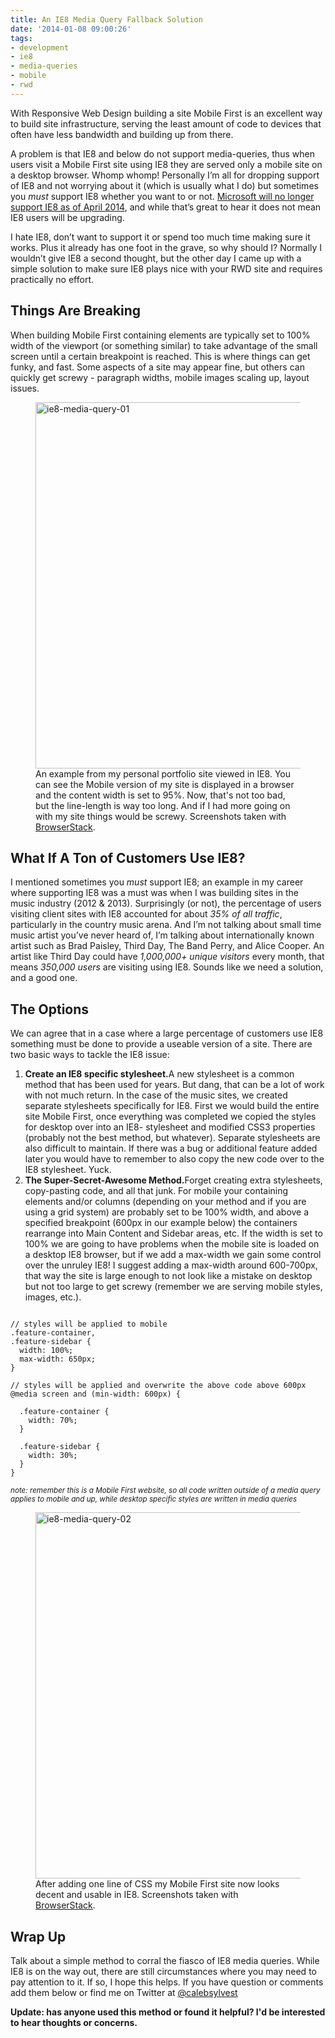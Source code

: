```yaml
---
title: An IE8 Media Query Fallback Solution
date: '2014-01-08 09:00:26'
tags:
- development
- ie8
- media-queries
- mobile
- rwd
---
```


With Responsive Web Design building a site Mobile First is an excellent way to build site infrastructure, serving the least amount of code to devices that often have less bandwidth and building up from there.

A problem is that IE8 and below do not support media-queries, thus when users visit a Mobile First site using IE8 they are served only a mobile site on a desktop browser. Whomp whomp! Personally I’m all for dropping support of IE8 and not worrying about it (which is usually what I do) but sometimes you <em>must</em> support IE8 whether you want to or not. <a href="http://zurb.com/article/1265/ie8-is-going-the-way-of-the-dodo-so-why-s" target="_blank">Microsoft will no longer support IE8 as of April 2014</a>, and while that’s great to hear it does not mean IE8 users will be upgrading.

<!--more-->

I hate IE8, don’t want to support it or spend too much time making sure it works. Plus it already has one foot in the grave, so why should I? Normally I wouldn’t give IE8 a second thought, but the other day I came up with a simple solution to make sure IE8 plays nice with your RWD site and requires practically no effort.

<h2>Things Are Breaking</h2>

When building Mobile First containing elements are typically set to 100% width of the viewport (or something similar) to take advantage of the small screen until a certain breakpoint is reached. This is where things can get funky, and fast. Some aspects of a site may appear fine, but others can quickly get screwy - paragraph widths, mobile images scaling up, layout issues.

<figure><img class="alignnone size-full wp-image-142" alt="ie8-media-query-01" src="http://calebsylvest.com/blog/wp-content/uploads/2014/01/ie8-media-query-01.jpg" width="1000" height="586" />

<figcaption>An example from my personal portfolio site viewed in IE8. You can see the Mobile version of my site is displayed in a browser and the content width is set to 95%. Now, that's not too bad, but the line-length is way too long. And if I had more going on with my site things would be screwy. Screenshots taken with <a title="BrowserStack" href="http://www.browserstack.com/" target="_blank">BrowserStack</a>.</figcaption>

</figure>

<h2>What If A Ton of Customers Use IE8?</h2>

I mentioned sometimes you <em>must</em> support IE8; an example in my career where supporting IE8 was a must was when I was building sites in the music industry (2012 &amp; 2013). Surprisingly (or not), the percentage of users visiting client sites with IE8 accounted for about <em>35% of all traffic</em>, particularly in the country music arena. And I’m not talking about small time music artist you’ve never heard of, I’m talking about internationally known artist such as Brad Paisley, Third Day, The Band Perry, and Alice Cooper. An artist like Third Day could have <em>1,000,000+ unique visitors</em> every month, that means <em>350,000 users</em> are visiting using IE8. Sounds like we need a solution, and a good one.

<h2>The Options</h2>

We can agree that in a case where a large percentage of customers use IE8 something must be done to provide a useable version of a site. There are two basic ways to tackle the IE8 issue:

<ol>
    <li><strong>Create an IE8 specific stylesheet.</strong>A new stylesheet is a common method that has been used for years. But dang, that can be a lot of work with not much return. In the case of the music sites, we created separate stylesheets specifically for IE8. First we would build the entire site Mobile First, once everything was completed we copied the styles for desktop over into an IE8- stylesheet and modified CSS3 properties (probably not the best method, but whatever). Separate stylesheets are also difficult to maintain. If there was a bug or additional feature added later you would have to remember to also copy the new code over to the IE8 stylesheet. Yuck.</li>
    <li><strong>The Super-Secret-Awesome Method.</strong>Forget creating extra stylesheets, copy-pasting code, and all that junk. For mobile your containing elements and/or columns (depending on your method and if you are using a grid system) are probably set to be 100% width, and above a specified breakpoint (600px in our example below) the containers rearrange into Main Content and Sidebar areas, etc. If the width is set to 100% we are going to have problems when the mobile site is loaded on a desktop IE8 browser, but if we add a max-width we gain some control over the unruley IE8! I suggest adding a max-width around 600-700px, that way the site is large enough to not look like a mistake on desktop but not too large to get screwy (remember we are serving mobile styles, images, etc.).</li>
</ol>

<pre><code>
// styles will be applied to mobile
.feature-container, 
.feature-sidebar { 
  width: 100%; 
  max-width: 650px; 
} 

// styles will be applied and overwrite the above code above 600px
@media screen and (min-width: 600px) { 

  .feature-container { 
    width: 70%; 
  }

  .feature-sidebar { 
    width: 30%; 
  } 
}
</code></pre>

<small><em>note: remember this is a Mobile First website, so all code written outside of a media query applies to mobile and up, while desktop specific styles are written in media queries</em></small>

<figure><img class="alignnone size-full wp-image-144" alt="ie8-media-query-02" src="http://calebsylvest.com/blog/wp-content/uploads/2014/01/ie8-media-query-02.jpg" width="1000" height="586" />

<figcaption>After adding one line of CSS my Mobile First site now looks decent and usable in IE8. Screenshots taken with <a title="BrowserStack" href="http://www.browserstack.com/" target="_blank">BrowserStack</a>.</figcaption>

</figure>

<h2>Wrap Up</h2>

Talk about a simple method to corral the fiasco of IE8 media queries. While IE8 is on the way out, there are still circumstances where you may need to pay attention to it. If so, I hope this helps. If you have question or comments add them below or find me on Twitter at <a href="https://twitter.com/calebsylvest" target="_blank">@calebsylvest</a>

<strong>Update: has anyone used this method or found it helpful? I'd be interested to hear thoughts or concerns.</strong>
